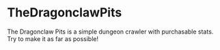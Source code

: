 # TheDragonclawPits
The Dragonclaw Pits is a simple dungeon crawler with purchasable stats. Try to make it as far as possible!
